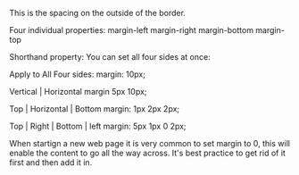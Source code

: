 This is the spacing on the outside of the border.

Four individual properties:
margin-left
margin-right
margin-bottom 
margin-top

Shorthand property:
You can set all four sides at once:

Apply to All Four sides:
margin: 10px;

Vertical | Horizontal
margin 5px 10px;

Top | Horizontal | Bottom
margin: 1px 2px 2px;

Top | Right | Bottom | left
margin: 5px 1px 0 2px;


When startign a new web page it is very common to set margin to 0, this will enable the content to go all the way across.  It's best practice to get rid of it first and then add it in. 